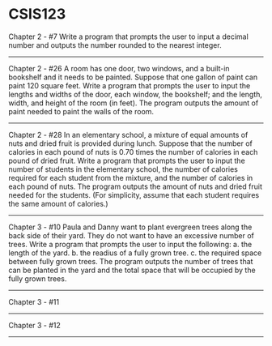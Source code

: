# CSIS123

Chapter 2 - #7
  Write a program that prompts the user to input a decimal number and outputs the number rounded to the nearest integer.
  <hr>
Chapter 2 - #26
  A room has one door, two windows, and a built-in bookshelf and it needs to be painted.  Suppose that one gallon of paint can paint 120 square feet.  Write a program that prompts the user to input the lengths and widths of the door, each window, the bookshelf; and the length, width, and height of the room (in feet).  The program outputs the amount of paint needed to paint the walls of the room.
<hr>  
Chapter 2 - #28
  In an elementary school, a mixture of equal amounts of nuts and dried fruit is provided during lunch.  Suppose that the number of calories in each pound of nuts is 0.70 times the number of calories in each pound of dried fruit.  Write a program that prompts the user to input the number of students in the elementary school, the number of calories required for each student from the mixture, and the number of calories in each pound of nuts.  The program outputs the amount of nuts and dried fruit needed for the students.  (For simplicity, assume that each student requires the same amount of calories.)
<hr>
Chapter 3 - #10
  Paula and Danny want to plant evergreen trees along the back side of their yard.  They do not want to have an excessive number of trees.  Write a program that prompts the user to input the following:
    a. the length of the yard.
    b. the readius of a fully grown tree.
    c. the required space between fully grown trees.
  The program outputs the number of trees that can be planted in the yard and the total space that will be occupied by the fully grown trees.
<hr>
Chapter 3 - #11

<hr>
Chapter 3 - #12

<hr>
